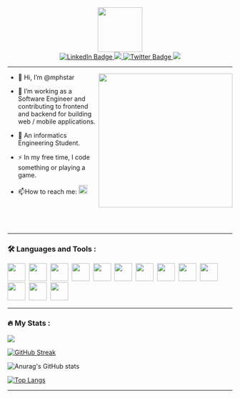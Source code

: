 
<div id="header" align="center">
  <img src="https://media.giphy.com/media/M9gbBd9nbDrOTu1Mqx/giphy.gif" width="100"/>
</div>

<div id="badges" align="center">
  <a href="https://youtube.com/mphstar">
    <img src="https://img.shields.io/badge/YouTube-FF0000?style=for-the-badge&logo=youtube&logoColor=white" alt="LinkedIn Badge"/>
  </a>
  <a href="https://github.com/mphstar">
    <img src="https://img.shields.io/github/followers/mphstar?color=black&label=Follow&logo=github&logoColor=white&style=for-the-badge" />
  </a>
  <a href="https://www.instagram.com/mphstar._/">
    <img src="https://img.shields.io/badge/Instagram-E4405F?style=for-the-badge&logo=instagram&logoColor=white" alt="Twitter Badge"/>
  </a>
  <a href="https://mphstar.tech">
    <img src="https://img.shields.io/badge/website-000000?style=for-the-badge&logo=About.me&logoColor=white" />
  </a>
</div>

---

<div align="center">
<img height="300" width="300" src="https://img.wakwb.com/large/0064bljEgy1gzwimnd3o9g308y098781.gif" align="right">
</div>


- 👋 Hi, I’m @mphstar

- :telescope: I’m working as a Software Engineer and contributing to frontend and backend for building web / mobile applications.

- :seedling: An informatics Engineering Student.

- :zap: In my free time, I code something or playing a game.

- :mailbox:How to reach me: <a href="https://wa.me/62895393933040"><img height="20" src="https://img.shields.io/badge/WhatsApp-25D366?style=for-the-badge&logo=whatsapp&logoColor=white" /></a>



<br />
<br />
<br />

---
### :hammer_and_wrench: Languages and Tools :
<div>
  <img width="40" height="40" src="https://cdn.jsdelivr.net/gh/devicons/devicon/icons/aftereffects/aftereffects-original.svg" />&nbsp
  <img width="40" height="40" src="https://cdn.jsdelivr.net/gh/devicons/devicon/icons/vscode/vscode-original.svg" />&nbsp
  <img width="40" height="40" src="https://cdn.jsdelivr.net/gh/devicons/devicon/icons/mysql/mysql-original-wordmark.svg" />&nbsp
  <img width="40" height="40" src="https://cdn.jsdelivr.net/gh/devicons/devicon/icons/react/react-original.svg" />&nbsp
  <img width="40" height="40" src="https://cdn.jsdelivr.net/gh/devicons/devicon/icons/nextjs/nextjs-original.svg" />&nbsp
  <img width="40" height="40" src="https://cdn.jsdelivr.net/gh/devicons/devicon/icons/github/github-original.svg" />&nbsp
  <img width="40" height="40" src="https://cdn.jsdelivr.net/gh/devicons/devicon/icons/git/git-original.svg" />&nbsp
  <img width="40" height="40" src="https://cdn.jsdelivr.net/gh/devicons/devicon/icons/typescript/typescript-plain.svg" />&nbsp
  <img width="40" height="40" src="https://cdn.jsdelivr.net/gh/devicons/devicon/icons/figma/figma-original.svg" />&nbsp
  <img width="40" height="40" src="https://cdn.jsdelivr.net/gh/devicons/devicon/icons/linux/linux-original.svg" />&nbsp
  <img width="40" height="40" src="https://cdn.jsdelivr.net/gh/devicons/devicon/icons/apache/apache-original.svg" />&nbsp
  <img width="40" height="40" src="https://cdn.jsdelivr.net/gh/devicons/devicon/icons/androidstudio/androidstudio-original.svg" />&nbsp
  <img width="40" height="40" src="https://cdn.jsdelivr.net/gh/devicons/devicon/icons/flutter/flutter-original.svg" />&nbsp
</div>

---

### :fire: My Stats :
<a href="https://mphstar.tech/" >
   <img src="https://lanyard.kyrie25.me/api/667270803896926208?waveColor=8B8BFA&waveSpotifyColor=B48EF7&gradient=7E37F9-B48EF7-E568C4"  />
</a>

[![GitHub Streak](http://github-readme-streak-stats.herokuapp.com?user=mphstar&theme=dracula)](https://mphstar.tech)

![Anurag's GitHub stats](https://github-readme-stats.vercel.app/api?username=mphstar&show_icons=true&theme=radical)

[![Top Langs](https://github-readme-stats.vercel.app/api/top-langs/?username=mphstar&layout=compact&theme=vision-friendly-dark)](https://mphstar.tech)


---




